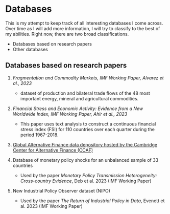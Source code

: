 # Databases


This is my attempt to keep track of all interesting databases I come across. Over time as I will add more information, I will try to classify to the best of my abilities. Right now, there are two broad classifications.

- Databases based on research papers
- Other databases


## Databases based on research papers


1. *Fragmentation and Commodity Markets, IMF Working Paper, Alvarez et al., 2023*
    - dataset of production and bilateral trade flows of the 48 most important energy, mineral and agricultural commodities.

2. *Financial Stress and Economic Activity: Evidence from a New Worldwide Index, IMF Working Paper, Ahir et al., 2023*
    - This paper uses text analysis to construct a continuous financial stress index (FSI) for 110 countries over each quarter during the period 1967-2018.

3. [Global Alternative Finance data depository hosted by the Cambridge Center for Alternative Finance (CCAF)](https://www.jbs.cam.ac.uk/faculty-research/centres/alternative-finance/research/a-global-alternative-finance-data-depository/)

4. Database of monetary policy shocks for an unbalanced sample of 33 countries  
    - Used by the paper _Monetary Policy Transmission Heterogeneity: Cross-country Evidence_, Deb et al. 2023 (IMF Working Paper)

5. New Industrial Policy Observer dataset (NIPO)
    - Used by the paper _The Return of Industrial Policy in Data_, Evenett et al. 2023 (IMF Working Paper)
    

